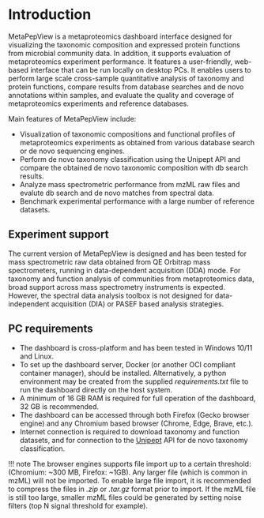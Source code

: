 # Introduction

MetaPepView is a metaproteomics dashboard interface designed for visualizing the taxonomic composition and expressed protein functions from microbial community data. In addition, it supports evaluation of metaproteomics experiment performance. It features a user-friendly, web-based interface that can be run locally on desktop PCs. It enables users to perform large scale cross-sample quantitative analysis of taxonomy and protein functions, compare results from database searches and de novo annotations within samples, and evaluate the quality and coverage of metaproteomics experiments and reference databases.

Main features of MetaPepView include:

- Visualization of taxonomic compositions and functional profiles of metaproteomics experiments as obtained from various database search or de novo sequencing engines.
- Perform de novo taxonomy classification using the Unipept API and compare the obtained de novo taxonomic composition with db search results.
- Analyze mass spectrometric performance from mzML raw files and evalute db search and de novo matches from spectral data.
- Benchmark experimental performance with a large number of reference datasets.

## Experiment support
The current version of MetaPepView is designed and has been tested for mass spectrometric raw data obtained from QE Orbitrap mass spectrometers, running in data-dependent acquisition (DDA) mode. For taxonomy and function analysis of communities from metaproteomics data, broad support across mass spectrometry instruments is expected. However, the spectral data analysis toolbox is not designed for data-independent acquisition (DIA) or PASEF based analysis strategies.

## PC requirements
- The dashboard is cross-platform and has been tested in Windows 10/11 and Linux.
- To set up the dashboard server, Docker (or another OCI compliant container manager), should be installed. Alternatively, a python environment may be created from the supplied *requirements.txt* file to run the dashboard directly on the host system.
- A minimum of 16 GB RAM is required for full operation of the dashboard, 32 GB is recommended.
- The dashboard can be accessed through both Firefox (Gecko browser engine) and any Chromium based browser (Chrome, Edge, Brave, etc.).
- Internet connection is required to download taxonomy and function datasets, and for connection to the [Unipept](https://unipept.ugent.be/apidocs) API for de novo taxonomy classification.

!!! note
	The browser engines supports file import up to a certain threshold: (Chromium: ~300 MB, Firefox: ~1GB). Any larger file (which is common in mzML) will not be imported. To enable large file import, it is recommended to compress the files in *.zip* or *.tar.gz* format prior to import. If the mzML file is still too large, smaller mzML files could be generated by setting noise filters (top N signal threshold for example).
